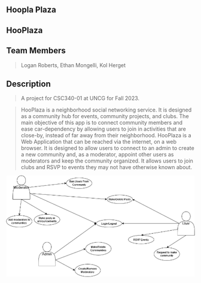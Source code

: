## Hoopla Plaza

## HooPlaza

## Team Members
>Logan Roberts, Ethan Mongelli, Kol Herget

## Description
>A project for CSC340-01 at UNCG for Fall 2023.

>HooPlaza is a neighborhood social networking service. It is designed as a community hub for events,
>community projects, and clubs. The main objective of this app is to connect community members and
>ease car-dependency by allowing users to join in activities that are close-by, instead of far away
>from their neighborhood. HooPlaza is a Web Application that can be reached via the internet,
>on a web browser. It is designed to allow users to connect to an admin to create a new community and,
>as a moderator, appoint other users as moderators and keep the community organized. It allows users
>to join clubs and RSVP to events they may not have otherwise known about. 

![project proposal diaagram](/ProjectProposal.png)
